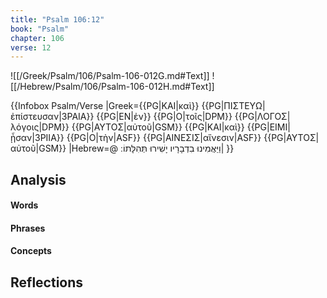 ```yaml
---
title: "Psalm 106:12"
book: "Psalm"
chapter: 106
verse: 12
---
```

![[/Greek/Psalm/106/Psalm-106-012G.md#Text]]
![[/Hebrew/Psalm/106/Psalm-106-012H.md#Text]]

{{Infobox Psalm/Verse 
|Greek={{PG|ΚΑΙ|καὶ}} {{PG|ΠΙΣΤΕΥΩ|ἐπίστευσαν|3PAIA}} {{PG|ΕΝ|ἐν}} {{PG|Ο|τοῖς|DPM}} {{PG|ΛΟΓΟΣ|λόγοις|DPM}} {{PG|ΑΥΤΟΣ|αὐτοῦ|GSM}} {{PG|ΚΑΙ|καὶ}} {{PG|ΕΙΜΙ|ᾖσαν|3PIIA}} {{PG|Ο|τὴν|ASF}} {{PG|ΑΙΝΕΣΙΣ|αἴνεσιν|ASF}} {{PG|ΑΥΤΟΣ|αὐτοῦ|GSM}}
|Hebrew=@
וַיַּאֲמִינוּ
בִדְבָרָיו
יָשִׁירוּ
תְּהִלָּתוֹ
׃|
}}

## Analysis

#### Words

#### Phrases

#### Concepts

## Reflections
